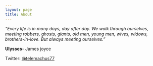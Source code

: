 ```yaml
---
layout: page
title: About
---
```


_“Every life is in many days, day after day. We walk through ourselves, meeting robbers, ghosts, giants, old men, young men, wives, widows, brothers-in-love. But always meeting ourselves.”_  
  
  
  
**Ulysses**- James joyce

Twitter: [@telemachus77](https://twitter.com/telemachus77)
